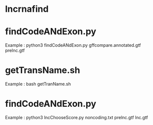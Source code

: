 # lncrnafind
# findCodeANdExon.py
Example : python3 findCodeANdExon.py gffcompare.annotated.gtf prelnc.gtf
# getTransName.sh
Example : bash getTranName.sh
# findCodeANdExon.py
Example : python3 lncChooseScore.py noncoding.txt prelnc.gtf lnc.gtf
